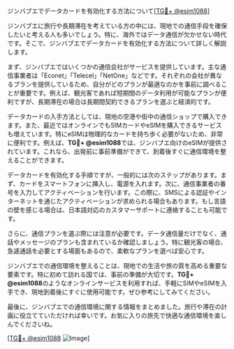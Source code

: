 ジンバブエでデータカードを有効化する方法について[[TG💪+ @esim1088](https://t.me/s/esim1088)]

ジンバブエに旅行や長期滞在を考えている方の中には、現地での通信手段を確保したいと考える人も多いでしょう。特に、海外ではデータ通信が欠かせない時代です。そこで、ジンバブエでデータカードを有効化する方法について詳しく解説します。

まず、ジンバブエではいくつかの通信会社がサービスを提供しています。主な通信事業者は「Econet」「Telecel」「NetOne」などです。それぞれの会社が異なるプランを提供しているため、自分がどのプランが最適なのかを事前に調べることが重要です。例えば、観光客であれば短期間のデータ利用が可能なプランが便利ですが、長期滞在の場合は長期間契約できるプランを選ぶと経済的です。

データカードの入手方法としては、現地の空港や街中の通信ショップで購入できます。また、最近ではオンラインでもSIMカードやeSIMを購入できるサービスも増えています。特にeSIMは物理的なカードを持ち歩く必要がないため、非常に便利です。例えば、**TG💪+ @esim1088**では、ジンバブエ向けのeSIMが提供されています。これなら、出発前に事前準備ができて、到着後すぐに通信環境を整えることができます。

データカードを有効化する手順ですが、一般的には次のステップがあります。まず、カードをスマートフォンに挿入し、電源を入れます。次に、通信事業者の番号を入力してアクティベーションを行います。この際に、SMSによる認証やインターネットを通じたアクティベーションが求められる場合もあります。もし言語の壁を感じる場合は、日本語対応のカスタマーサポートに連絡することも可能です。

さらに、通信プランを選ぶ際には注意が必要です。データ通信量だけでなく、通話やメッセージのプランも含まれているか確認しましょう。特に観光客の場合、急遽通話を必要とする場面もあるので、柔軟なプランを選べば安心です。

ジンバブエでの通信環境を整えることは、現地での生活や旅の質を高める重要な要素です。特に初めて訪れる国では、事前の準備が大切です。**TG💪+ @esim1088**のようなオンラインサービスを利用すれば、手軽にSIMやeSIMを入手でき、現地到着後にすぐに使用可能です。ぜひ参考にしてみてください。

最後に、ジンバブエでの通信環境に関する情報をまとめました。旅行や滞在の計画に役立てていただければ幸いです。お気に入りの旅先で快適な通信環境を楽しんでくださいね。

[[TG💪+ @esim1088](https://t.me/s/esim1088) ![Image](https://i.postimg.cc/Y0z9fWf4/image.png)]